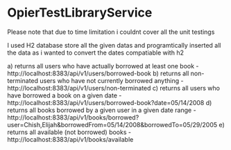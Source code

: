 # OpierTestLibraryService

Please note that due to time limitation i couldnt cover all the unit testings

I used H2 database store all the given datas and programtically inserted all the data as i wanted to convert the dates compatiable with h2


a) returns all users who have actually borrowed at least one book - http://localhost:8383/api/v1/users/borrowed-book
b) returns all non-terminated users who have not currently borrowed anything - http://localhost:8383/api/v1/users/non-terminated
c) returns all users who have borrowed a book on a given date - http://localhost:8383/api/v1/users/borrowed-book?date=05/14/2008
d) returns all books borrowed by a given user in a given date range - http://localhost:8383/api/v1/books/borrowed?user=Chish,Elijah&borrowedFrom=05/14/2008&borrowedTo=05/29/2005
e) returns all available (not borrowed) books - http://localhost:8383/api/v1/books/available
